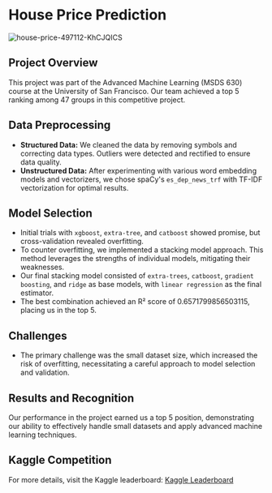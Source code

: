 # House Price Prediction
![house-price-497112-KhCJQICS](https://github.com/sangjun927/house-price-prediction/assets/36908657/e79dd628-8587-418b-8371-2acc7e2ea4e8)

## Project Overview
This project was part of the Advanced Machine Learning (MSDS 630) course at the University of San Francisco. Our team achieved a top 5 ranking among 47 groups in this competitive project.

## Data Preprocessing
- **Structured Data:** We cleaned the data by removing symbols and correcting data types. Outliers were detected and rectified to ensure data quality.
- **Unstructured Data:** After experimenting with various word embedding models and vectorizers, we chose spaCy's `es_dep_news_trf` with TF-IDF vectorization for optimal results.

## Model Selection
- Initial trials with `xgboost`, `extra-tree`, and `catboost` showed promise, but cross-validation revealed overfitting.
- To counter overfitting, we implemented a stacking model approach. This method leverages the strengths of individual models, mitigating their weaknesses.
- Our final stacking model consisted of `extra-trees`, `catboost`, `gradient boosting`, and `ridge` as base models, with `linear regression` as the final estimator.
- The best combination achieved an R² score of 0.6571799856503115, placing us in the top 5.

## Challenges
- The primary challenge was the small dataset size, which increased the risk of overfitting, necessitating a careful approach to model selection and validation.

## Results and Recognition
Our performance in the project earned us a top 5 position, demonstrating our ability to effectively handle small datasets and apply advanced machine learning techniques.

## Kaggle Competition
For more details, visit the Kaggle leaderboard: [Kaggle Leaderboard](https://www.kaggle.com/competitions/predict-listing-prices/leaderboard)
